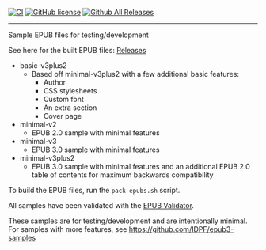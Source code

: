 [![CI](https://github.com/bmaupin/epub-samples/workflows/CI/badge.svg)](https://github.com/bmaupin/epub-samples/actions)
[![GitHub license](https://img.shields.io/badge/license-Public%20domain-blue.svg)](https://raw.githubusercontent.com/bmaupin/epub-samples/master/LICENSE)
[![Github All Releases](https://img.shields.io/github/downloads/bmaupin/epub-samples/total.svg)](https://github.com/bmaupin/epub-samples/releases)

---

Sample EPUB files for testing/development

See here for the built EPUB files: [Releases](../../releases)

- basic-v3plus2
  - Based off minimal-v3plus2 with a few additional basic features:
    - Author
    - CSS stylesheets
    - Custom font
    - An extra section
    - Cover page
- minimal-v2
  - EPUB 2.0 sample with minimal features
- minimal-v3
  - EPUB 3.0 sample with minimal features
- minimal-v3plus2
  - EPUB 3.0 sample with minimal features and an additional EPUB 2.0 table of contents for maximum backwards compatibility

To build the EPUB files, run the `pack-epubs.sh` script.

All samples have been validated with the [EPUB Validator](http://validator.idpf.org/).

These samples are for testing/development and are intentionally minimal. For samples with more features, see https://github.com/IDPF/epub3-samples

